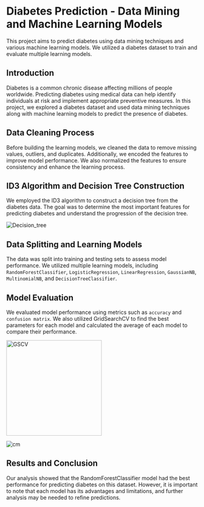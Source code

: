 # Diabetes Prediction - Data Mining and Machine Learning Models

This project aims to predict diabetes using data mining techniques and various machine learning models. We utilized a diabetes dataset to train and evaluate multiple learning models.

## Introduction

Diabetes is a common chronic disease affecting millions of people worldwide. Predicting diabetes using medical data can help identify individuals at risk and implement appropriate preventive measures. In this project, we explored a diabetes dataset and used data mining techniques along with machine learning models to predict the presence of diabetes.

## Data Cleaning Process

Before building the learning models, we cleaned the data to remove missing values, outliers, and duplicates. Additionally, we encoded the features to improve model performance. We also normalized the features to ensure consistency and enhance the learning process.

## ID3 Algorithm and Decision Tree Construction

We employed the ID3 algorithm to construct a decision tree from the diabetes data. The goal was to determine the most important features for predicting diabetes and understand the progression of the decision tree.

![Decision_tree](https://github.com/NANITH777/VM_Odev_ID3_Algorithm/assets/109669139/d2cd2796-0422-44fc-9e18-2bed94bedc45)

## Data Splitting and Learning Models

The data was split into training and testing sets to assess model performance. We utilized multiple learning models, including `RandomForestClassifier`, `LogisticRegression`, `LinearRegression`, `GaussianNB`, `MultinomialNB`, and `DecisionTreeClassifier`.

## Model Evaluation

We evaluated model performance using metrics such as `accuracy` and `confusion matrix`. We also utilized GridSearchCV to find the best parameters for each model and calculated the average of each model to compare their performance.

<img width="251" alt="GSCV" src="https://github.com/NANITH777/VM_Odev_ID3_Algorithm/assets/109669139/e9391862-b8d0-40e2-a5c3-68e7a45adfb1">

![cm](https://github.com/NANITH777/VM_Odev_ID3_Algorithm/assets/109669139/9f4b63c6-71a7-4d81-84df-682fc8e730c5)

## Results and Conclusion

Our analysis showed that the RandomForestClassifier model had the best performance for predicting diabetes on this dataset. However, it is important to note that each model has its advantages and limitations, and further analysis may be needed to refine predictions.

